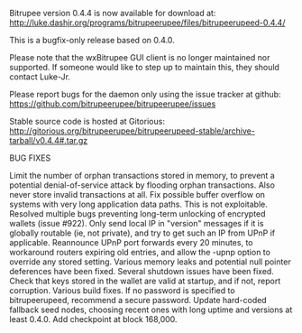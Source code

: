 Bitrupee version 0.4.4 is now available for download at:
http://luke.dashjr.org/programs/bitrupeerupee/files/bitrupeerupeed-0.4.4/

This is a bugfix-only release based on 0.4.0.

Please note that the wxBitrupee GUI client is no longer maintained nor supported. If someone would like to step up to maintain this, they should contact Luke-Jr.

Please report bugs for the daemon only using the issue tracker at github:
https://github.com/bitrupeerupee/bitrupeerupee/issues

Stable source code is hosted at Gitorious:
http://gitorious.org/bitrupeerupee/bitrupeerupeed-stable/archive-tarball/v0.4.4#.tar.gz

BUG FIXES

Limit the number of orphan transactions stored in memory, to prevent a potential denial-of-service attack by flooding orphan transactions. Also never store invalid transactions at all.
Fix possible buffer overflow on systems with very long application data paths. This is not exploitable.
Resolved multiple bugs preventing long-term unlocking of encrypted wallets (issue #922).
Only send local IP in "version" messages if it is globally routable (ie, not private), and try to get such an IP from UPnP if applicable.
Reannounce UPnP port forwards every 20 minutes, to workaround routers expiring old entries, and allow the -upnp option to override any stored setting.
Various memory leaks and potential null pointer deferences have been
fixed.
Several shutdown issues have been fixed.
Check that keys stored in the wallet are valid at startup, and if not,
report corruption.
Various build fixes.
If no password is specified to bitrupeerupeed, recommend a secure password.
Update hard-coded fallback seed nodes, choosing recent ones with long uptime and versions at least 0.4.0.
Add checkpoint at block 168,000.

